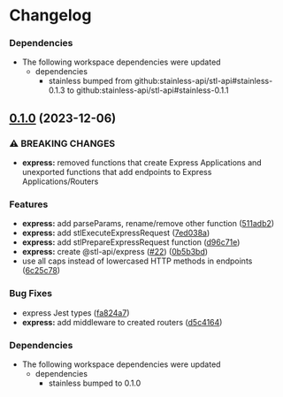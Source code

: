 # Changelog

### Dependencies

- The following workspace dependencies were updated
  - dependencies
    - stainless bumped from github:stainless-api/stl-api#stainless-0.1.3 to github:stainless-api/stl-api#stainless-0.1.1

## [0.1.0](https://github.com/stainless-api/stl-api/compare/express-v0.0.3...express-v0.1.0) (2023-12-06)

### ⚠ BREAKING CHANGES

- **express:** removed functions that create Express Applications and unexported functions that add endpoints to Express Applications/Routers

### Features

- **express:** add parseParams, rename/remove other function ([511adb2](https://github.com/stainless-api/stl-api/commit/511adb2e3d56a5c2a8c7845bdc13550eaaffe45b))
- **express:** add stlExecuteExpressRequest ([7ed038a](https://github.com/stainless-api/stl-api/commit/7ed038a5fff13d664dd1d3e7acc498451735c74b))
- **express:** add stlPrepareExpressRequest function ([d96c71e](https://github.com/stainless-api/stl-api/commit/d96c71e1e91d7d902ccebcd7433b6e250d1e3677))
- **express:** create @stl-api/express ([#22](https://github.com/stainless-api/stl-api/issues/22)) ([0b5b3bd](https://github.com/stainless-api/stl-api/commit/0b5b3bd802b16e2aafd922e382fe93172ce82ec7))
- use all caps instead of lowercased HTTP methods in endpoints ([6c25c78](https://github.com/stainless-api/stl-api/commit/6c25c78e54dd4e0b3008bed22ef235e441d56dca))

### Bug Fixes

- express Jest types ([fa824a7](https://github.com/stainless-api/stl-api/commit/fa824a76266557bb57f58b14901eb4dbbc2bb6a5))
- **express:** add middleware to created routers ([d5c4164](https://github.com/stainless-api/stl-api/commit/d5c41649e13dc124b1d3d0feba4634540dc7b662))

### Dependencies

- The following workspace dependencies were updated
  - dependencies
    - stainless bumped to 0.1.0
